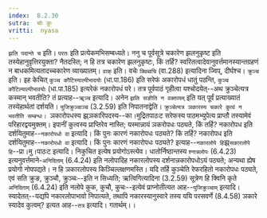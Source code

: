 ```yaml
---
index:  8.2.30
sutra:  चोः कुः
vritti:  nyasa
---
```


`झलि पदान्ते च` इति। `परतः` इति प्रत्येकमभिसम्बध्यते। ननु च पूर्वसूत्रे चकारेण झलनुकृष्ट इति तस्येहानुवृत्तिरयुक्ता? नैतदस्ति; न हि तत्र चकारेण झलनुकृष्टः, किं तर्हि? स्वरितत्वादेवानुवर्त्तमानस्यान्तग्रहणं न बाधकमित्यतादच्चकारेण व्याख्यातम्। `वाक्` इति। वचेः `क्विब्वचि` (वा.288) इत्यादिना ज्विप्, दीर्घश्च।
`क्रुञ्च` इति। इह केचित् `कुञ्च कौटिस्याल्पीभादयोः` (धा.पा.186) इति सरेफं अकारोपधं धातुं पठन्ति, `कुञ्च कौटिल्याल्पीभावयोः` (धा.पा.185) इत्यरेकं नकारोपधं परे। तत्र पूर्वपाठं गृहीत्वा यश्चोदयेत्--अथ क्रुञ्चेत्यत्र कस्मान् भवतीति? तं प्रत्याह--`ॠञ्च` इत्यादि। अनेन `झलि सङीति न वक्तव्यम्` इति यत् पूर्वं प्रत्याख्यातं तस्येहार्थतां दर्शयति। `युजिक्रुञ्चाञ्च` (3.2.59) इति निपातनाद्वेति। `क्रुञ्चेत्यत्र ञकारस्य चकारे कुत्वं न भवतीति सम्बन्धः। `ञकारोपधस्य झ्र्ञकारिपदस्य--का।मुद्रितपाठःट सरेफस्य पाठमभ्युपेत्य प्राप्तौ तस्यामेवं परिहारद्वयमुक्तम्। इपानीं कुत्वस्य प्राप्तिरेव नास्ति; यस्मान्नायं ञकरोपधः पठ्यते, किं तर्हि? नकारोपध इति दर्शयितुमाह--`नकारोपधो वा` इत्यादि। किं पुनः कारणं नकारोपधः पठ्यते? किं तर्हि? नकारोपध इति दर्शयितुमाह--`नकारोपधो वा` इत्यादि। किं पुनः कारणं नकारोपधः पठ्यते? इत्याह--`नकारलोपे हि`झ्र्`सकारलोपे हि`--प्रा।मु।पाठःट इत्यादि। निकुचित इत्येष प्रयोगोऽस्त्येव। धातोर्निष्ठान्तस्य `श्नान्नलोपः` (6.4.23) इत्यनुवर्त्तमाने-`अनिदिताम्` (6.4.24) इति नलोपादिह नकारलोपस्य दर्शनान्नकारोपधोऽयं पठ्यते; अन्यथा ह्येष प्रयोगो नोपपद्यते। न हि ञकारलोपस्य किञ्चिल्लक्षणमस्ति। यदि तर्हि कुञ्चेति रेफरहितो नकारोपधः पठ्यते, एवं सति क्रुङ, क्रुञ्चौ, क्रुञ्चः--इति न सिध्यति; ऋत्विगित्यादिना (3.2.59) सूत्रेण हि क्विनि कृते `अनिदिताम्` (6.4.24) इति नलोपे कुक, कुचौ, कुचः--इत्येवं प्राप्नोतीत्यत आह--`युजिक्रुञ्चाम्` इत्यादि। स्यादेतत्--यद्यपि नकारलोपाभावो निपात्यते, तथापि नकारस्यानुस्वारे तस्य ययि परसवर्णे (8.4.58) ञकारे स्यादेव कुत्वम्? इत्यत आह--`तत्र` इत्यादि। गतार्थम्।।

